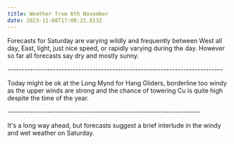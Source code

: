 ```yaml
---
title: Weather from 6th November
date: 2023-11-08T17:08:21.813Z
---
```

Forecasts for Saturday are varying wildly and frequently between West all day, East, light, just nice speed, or rapidly varying during the day.  However so far all forecasts say dry and mostly sunny.

\----------------------------------------------------------------------------

Today might be ok at the Long Mynd for Hang Gliders, borderline too windy as the upper winds are strong and the chance of towering Cu is quite high despite the time of the year.

\--------------------------------------------------------------------

It's a long way ahead, but forecasts suggest a brief interlude in the windy and wet weather on Saturday.